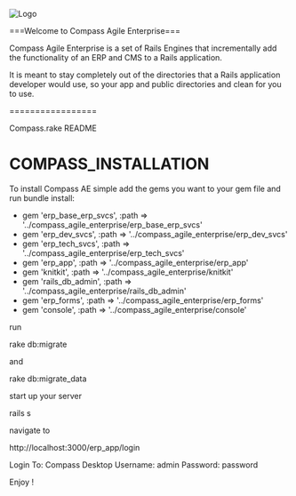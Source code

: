![Logo](http://github.com/portablemind/compass_agile_enterprise/raw/master/engines/erp_app/public/images/art/compass-logo-1-medium.png)

===Welcome to Compass Agile Enterprise===

Compass Agile Enterprise is a set of Rails Engines that incrementally add the functionality of an ERP and CMS to a Rails application.

It is meant to stay completely out of the directories that a Rails application developer would use, so your app and public directories and clean for you to use.

=================

Compass.rake README

 
COMPASS_INSTALLATION
====================
 
 To install Compass AE simple add the gems you want to your gem file and run bundle install:
 
 * gem 'erp_base_erp_svcs', :path => '../compass_agile_enterprise/erp_base_erp_svcs'
 * gem 'erp_dev_svcs', :path => '../compass_agile_enterprise/erp_dev_svcs'
 * gem 'erp_tech_svcs', :path => '../compass_agile_enterprise/erp_tech_svcs'
 * gem 'erp_app', :path => '../compass_agile_enterprise/erp_app'
 * gem 'knitkit', :path => '../compass_agile_enterprise/knitkit'
 * gem 'rails_db_admin', :path => '../compass_agile_enterprise/rails_db_admin'
 * gem 'erp_forms', :path => '../compass_agile_enterprise/erp_forms'
 * gem 'console', :path => '../compass_agile_enterprise/console'
 
 run 
 
 rake db:migrate
 
 and
 
 rake db:migrate_data
 
 start up your server 
 
 rails s
 
 navigate to 
 
 http://localhost:3000/erp_app/login
 
 Login To: Compass Desktop
 Username: admin
 Password: password
 
 Enjoy !
 
